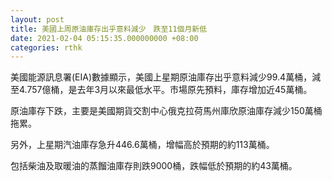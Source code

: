 ```yaml
---
layout: post
title: 美國上周原油庫存出乎意料減少　跌至11個月新低
date: 2021-02-04 05:15:35.000000000 +08:00
categories: rthk
---
```


美國能源訊息署(EIA)數據顯示，美國上星期原油庫存出乎意料減少99.4萬桶，減至4.757億桶，是去年3月以來最低水平。市場原先預料，庫存增加近45萬桶。

原油庫存下跌，主要是美國期貨交割中心俄克拉荷馬州庫欣原油庫存減少150萬桶拖累。

另外，上星期汽油庫存急升446.6萬桶，增幅高於預期的約113萬桶。

包括柴油及取暖油的蒸餾油庫存則跌9000桶，跌幅低於預期的約43萬桶。
